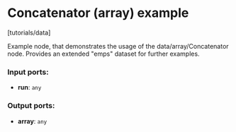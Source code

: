 # Concatenator (array) example

[tutorials/data]

Example node, that demonstrates the usage of the data/array/Concatenator node. Provides an extended "emps" dataset for further examples.

### Input ports:

* __run__: `any`

### Output ports:

* __array__: `any`

